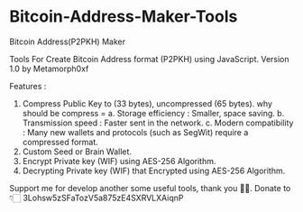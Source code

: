 # Bitcoin-Address-Maker-Tools
Bitcoin Address(P2PKH) Maker

Tools For Create Bitcoin Address format (P2PKH) using JavaScript. Version 1.0 by Metamorph0xf

Features :
1. Compress Public Key to (33 bytes), uncompressed (65 bytes).
   why should be compress =
    a. Storage efficiency : Smaller, space saving.
    b. Transmission speed : Faster sent in the network.
    c. Modern compatibility : Many new wallets and protocols (such as SegWit) require a compressed format.
2. Custom Seed or Brain Wallet.
3. Encrypt Private key (WIF) using AES-256 Algorithm.
4. Decrypting Private key (WIF) that Encrypted using AES-256 Algorithm.

Support me for develop another some useful tools, thank you 🙏🏻.
Donate to 👇🏻
3Lohsw5zSFaTozV5a875zE4SXRVLXAiqnP

